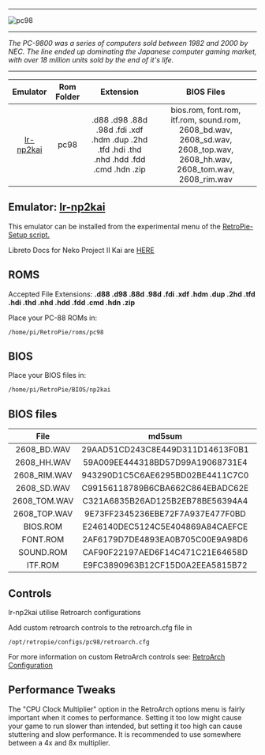 ***
![pc98](https://user-images.githubusercontent.com/22881403/40662783-f0fd7244-631c-11e8-85f4-e814a9be0350.png)
***
_The PC-9800 was a series of computers sold between 1982 and 2000 by NEC.  The line ended up dominating the Japanese computer gaming market, with over 18 million units sold by the end of it's life._
***

| Emulator | Rom Folder | Extension | BIOS Files |
| :---: | :---: | :---: | :---: |
| [lr-np2kai](http://domisan.sakura.ne.jp/article/np2kai/np2kai.html) | pc98 | .d88 .d98 .88d .98d .fdi .xdf .hdm .dup .2hd .tfd .hdi .thd .nhd .hdd .fdd .cmd .hdn .zip| bios.rom, font.rom, itf.rom, sound.rom, 2608_bd.wav, 2608_sd.wav, 2608_top.wav, 2608_hh.wav, 2608_tom.wav, 2608_rim.wav |

## Emulator: [lr-np2kai](http://domisan.sakura.ne.jp/article/np2kai/np2kai.html)
This emulator can be installed from the experimental menu of the [RetroPie-Setup script.](Updating-RetroPie#using-the-retropie-setup-script)

Libreto Docs for Neko Project II Kai are [HERE](https://docs.libretro.com/library/neko_project_ii_kai/)

## ROMS

Accepted File Extensions: **.d88 .d98 .88d .98d .fdi .xdf .hdm .dup .2hd .tfd .hdi .thd .nhd .hdd .fdd .cmd .hdn .zip** 

Place your PC-88 ROMs in:
```
/home/pi/RetroPie/roms/pc98
```

## BIOS

Place your BIOS files in:
```
/home/pi/RetroPie/BIOS/np2kai
```

## BIOS files

| File | md5sum | CRC32 |
| :--: | :--: | :--: |
| 2608_BD.WAV | 29AAD51CD243C8E449D311D14613F0B1 | FCB60C01 |
| 2608_HH.WAV | 59A009EE444318BD57D99A19068731E4 | 7D6D9C4E |
| 2608_RIM.WAV | 943290D1C5C6AE6295BD02BE4411C7C0 | 8518A388 |
| 2608_SD.WAV | C99156118789B6CBA662C864EBADC62E | C977FDB8 |
| 2608_TOM.WAV | C321A6835B26AD125B2EB78BE56394A4 | 5E8AB475 |
| 2608_TOP.WAV | 9E73FF2345236EBE72F7A937E477F0BD | CEFA9F76 |
| BIOS.ROM | E246140DEC5124C5E404869A84CAEFCE | 76AFFD90 |
| FONT.ROM | 2AF6179D7DE4893EA0B705C00E9A98D6 | CD6DFABE |
| SOUND.ROM | CAF90F22197AED6F14C471C21E64658D | A21EF796 |
| ITF.ROM | E9FC3890963B12CF15D0A2EEA5815B72 | 273E9E88 |

## Controls

lr-np2kai utilise Retroarch configurations

Add custom retroarch controls to the retroarch.cfg file in
```shell
/opt/retropie/configs/pc98/retroarch.cfg
```
For more information on custom RetroArch controls see: [RetroArch Configuration](RetroArch-Configuration)

## Performance Tweaks

The "CPU Clock Multiplier" option in the RetroArch options menu is fairly important when it comes to performance.  Setting it too low might cause your game to run slower than intended, but setting it too high can cause stuttering and slow performance.  It is recommended to use somewhere between a 4x and 8x multiplier.